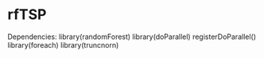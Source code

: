 # rfTSP

Dependencies: 
library(randomForest)
library(doParallel) 
registerDoParallel()
library(foreach) 
library(truncnorn)
